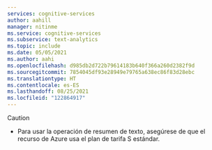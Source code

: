 ```yaml
---
services: cognitive-services
author: aahill
manager: nitinme
ms.service: cognitive-services
ms.subservice: text-analytics
ms.topic: include
ms.date: 05/05/2021
ms.author: aahi
ms.openlocfilehash: d985db2d722b79614183b640f366a260d2382f9d
ms.sourcegitcommit: 7854045df93e28949e79765a638ec86f83d28ebc
ms.translationtype: HT
ms.contentlocale: es-ES
ms.lasthandoff: 08/25/2021
ms.locfileid: "122864917"
---
```

> [!CAUTION]
> * Para usar la operación de resumen de texto, asegúrese de que el recurso de Azure usa el plan de tarifa S estándar.